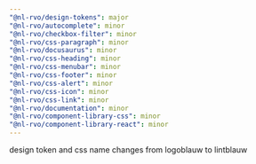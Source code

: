 ```yaml
---
"@nl-rvo/design-tokens": major
"@nl-rvo/autocomplete": minor
"@nl-rvo/checkbox-filter": minor
"@nl-rvo/css-paragraph": minor
"@nl-rvo/docusaurus": minor
"@nl-rvo/css-heading": minor
"@nl-rvo/css-menubar": minor
"@nl-rvo/css-footer": minor
"@nl-rvo/css-alert": minor
"@nl-rvo/css-icon": minor
"@nl-rvo/css-link": minor
"@nl-rvo/documentation": minor
"@nl-rvo/component-library-css": minor
"@nl-rvo/component-library-react": minor
---
```


design token and css name changes from logoblauw to lintblauw
